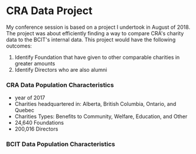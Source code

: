 # CRA Data Project
My conference session is based on a project I undertook in August of 2018. The project was about efficiently finding a way to compare CRA's charity data to the BCIT's internal data. This project would have the following outcomes:

1. Identify Foundation that have given to other comparable charities in greater amounts
2. Identify Directors who are also alumni

### CRA Data Population Characteristics
- year of 2017
- Charities headquartered in: Alberta, British Columbia, Ontario, and Quebec
- Charities Types: Benefits to Community, Welfare, Education, and Other
- 24,640 Foundations
- 200,016 Directors

### BCIT Data Population Characteristics
